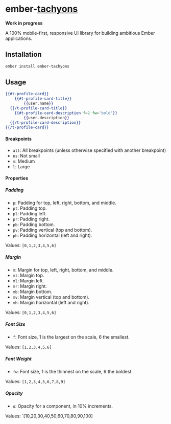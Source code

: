 # ember-[tachyons](http://tachyons.io)

__Work in progress__

A 100% mobile-first, responsive UI library for building ambitious Ember applications.

## Installation

```sh
ember install ember-tachyons
```

## Usage

```hbs
{{#t-profile-card}}
	{{#t-profile-card-title}}
		{{user.name}}
  {{/t-profile-card-title}}
	{{#t-profile-card-description f=2 fw='bold'}}
		{{user.description}}
  {{/t-profile-card-description}}
{{/t-profile-card}}
```

#### Breakpoints

- `all`: All breakpoints (unless otherwise specified with another breakpoint)
- `ns`: Not small
- `m`: Medium
- `l`: Large

#### Properties

##### Padding

- `p`: Padding for top, left, right, bottom, and middle.
- `pt`: Padding top.
- `pl`: Padding left.
- `pr`: Padding right.
- `pb`: Padding bottom.
- `pv`: Padding vertical (top and bottom).
- `ph`: Padding horizontal (left and right).

Values: `[0,1,2,3,4,5,6]`

##### Margin

- `m`: Margin for top, left, right, bottom, and middle.
- `mt`: Margin top.
- `ml`: Margin left.
- `mr`: Margin right.
- `mb`: Margin bottom.
- `mv`: Margin vertical (top and bottom).
- `mh`: Margin horizontal (left and right).

Values: `[0,1,2,3,4,5,6]`

##### Font Size

- `f`: Font size, 1 is the largest on the scale, 6 the smallest.

Values: `[1,2,3,4,5,6]`

##### Font Weight

- `fw`: Font size, 1 is the thinnest on the scale, 9 the boldest.

Values: `[1,2,3,4,5,6,7,8,9]`

##### Opacity

- `o`: Opacity for a component, in 10% increments.

Values: `[10,20,30,40,50,60,70,80,90,100]

